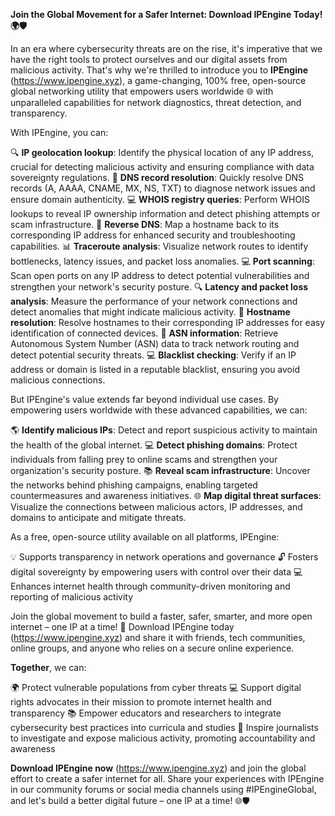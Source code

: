**Join the Global Movement for a Safer Internet: Download IPEngine Today! 🌍🛡️**

In an era where cybersecurity threats are on the rise, it's imperative that we have the right tools to protect ourselves and our digital assets from malicious activity. That's why we're thrilled to introduce you to **IPEngine** (https://www.ipengine.xyz), a game-changing, 100% free, open-source global networking utility that empowers users worldwide 🌐 with unparalleled capabilities for network diagnostics, threat detection, and transparency.

With IPEngine, you can:

🔍 **IP geolocation lookup**: Identify the physical location of any IP address, crucial for detecting malicious activity and ensuring compliance with data sovereignty regulations.
📡 **DNS record resolution**: Quickly resolve DNS records (A, AAAA, CNAME, MX, NS, TXT) to diagnose network issues and ensure domain authenticity.
💻 **WHOIS registry queries**: Perform WHOIS lookups to reveal IP ownership information and detect phishing attempts or scam infrastructure.
🚀 **Reverse DNS**: Map a hostname back to its corresponding IP address for enhanced security and troubleshooting capabilities.
📊 **Traceroute analysis**: Visualize network routes to identify bottlenecks, latency issues, and packet loss anomalies.
💻 **Port scanning**: Scan open ports on any IP address to detect potential vulnerabilities and strengthen your network's security posture.
🔍 **Latency and packet loss analysis**: Measure the performance of your network connections and detect anomalies that might indicate malicious activity.
📡 **Hostname resolution**: Resolve hostnames to their corresponding IP addresses for easy identification of connected devices.
🚫 **ASN information**: Retrieve Autonomous System Number (ASN) data to track network routing and detect potential security threats.
💻 **Blacklist checking**: Verify if an IP address or domain is listed in a reputable blacklist, ensuring you avoid malicious connections.

But IPEngine's value extends far beyond individual use cases. By empowering users worldwide with these advanced capabilities, we can:

🌎 **Identify malicious IPs**: Detect and report suspicious activity to maintain the health of the global internet.
💻 **Detect phishing domains**: Protect individuals from falling prey to online scams and strengthen your organization's security posture.
📚 **Reveal scam infrastructure**: Uncover the networks behind phishing campaigns, enabling targeted countermeasures and awareness initiatives.
🌐 **Map digital threat surfaces**: Visualize the connections between malicious actors, IP addresses, and domains to anticipate and mitigate threats.

As a free, open-source utility available on all platforms, IPEngine:

💡 Supports transparency in network operations and governance
🔓 Fosters digital sovereignty by empowering users with control over their data
💻 Enhances internet health through community-driven monitoring and reporting of malicious activity

Join the global movement to build a faster, safer, smarter, and more open internet – one IP at a time! 🚀 Download IPEngine today (https://www.ipengine.xyz) and share it with friends, tech communities, online groups, and anyone who relies on a secure online experience.

**Together**, we can:

🌍 Protect vulnerable populations from cyber threats
💻 Support digital rights advocates in their mission to promote internet health and transparency
📚 Empower educators and researchers to integrate cybersecurity best practices into curricula and studies
📰 Inspire journalists to investigate and expose malicious activity, promoting accountability and awareness

**Download IPEngine now** (https://www.ipengine.xyz) and join the global effort to create a safer internet for all. Share your experiences with IPEngine in our community forums or social media channels using #IPEngineGlobal, and let's build a better digital future – one IP at a time! 🌐🛡️